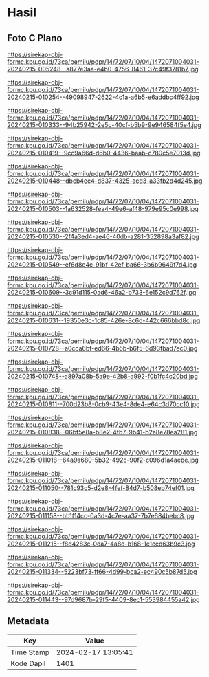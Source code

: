 # Hasil

## Foto C Plano

https://sirekap-obj-formc.kpu.go.id/73ca/pemilu/pdpr/14/72/07/10/04/1472071004031-20240215-005248--a877e3aa-e4b0-4756-8461-37c49f3781b7.jpg

https://sirekap-obj-formc.kpu.go.id/73ca/pemilu/pdpr/14/72/07/10/04/1472071004031-20240215-010254--49098947-2622-4c1a-a6b5-e6addbc4ff92.jpg

https://sirekap-obj-formc.kpu.go.id/73ca/pemilu/pdpr/14/72/07/10/04/1472071004031-20240215-010333--94b25942-2e5c-40cf-b5b9-9e946584f5e4.jpg

https://sirekap-obj-formc.kpu.go.id/73ca/pemilu/pdpr/14/72/07/10/04/1472071004031-20240215-010419--9cc9a66d-d6b0-4436-baab-c780c5e7013d.jpg

https://sirekap-obj-formc.kpu.go.id/73ca/pemilu/pdpr/14/72/07/10/04/1472071004031-20240215-010448--dbcb4ec4-d837-4325-acd3-a33fb2d4d245.jpg

https://sirekap-obj-formc.kpu.go.id/73ca/pemilu/pdpr/14/72/07/10/04/1472071004031-20240215-010503--1a632528-fea4-49e6-af48-979e95c0e998.jpg

https://sirekap-obj-formc.kpu.go.id/73ca/pemilu/pdpr/14/72/07/10/04/1472071004031-20240215-010530--2f4a3ed4-ae46-40db-a281-352898a3af82.jpg

https://sirekap-obj-formc.kpu.go.id/73ca/pemilu/pdpr/14/72/07/10/04/1472071004031-20240215-010549--ef6d8e4c-91bf-42ef-ba66-3b6b9649f7d4.jpg

https://sirekap-obj-formc.kpu.go.id/73ca/pemilu/pdpr/14/72/07/10/04/1472071004031-20240215-010609--3c91d115-0ad6-46a2-b733-6e152c9d762f.jpg

https://sirekap-obj-formc.kpu.go.id/73ca/pemilu/pdpr/14/72/07/10/04/1472071004031-20240215-010631--19350e3c-1c85-426e-8c6d-442c666bbd8c.jpg

https://sirekap-obj-formc.kpu.go.id/73ca/pemilu/pdpr/14/72/07/10/04/1472071004031-20240215-010728--a0cca6bf-ed66-4b5b-b6f5-6d93fbad7ec0.jpg

https://sirekap-obj-formc.kpu.go.id/73ca/pemilu/pdpr/14/72/07/10/04/1472071004031-20240215-010748--a897a08b-5a9e-42b8-a992-f0b1fc4c20bd.jpg

https://sirekap-obj-formc.kpu.go.id/73ca/pemilu/pdpr/14/72/07/10/04/1472071004031-20240215-010811--700d23b8-0cb9-43e4-8de4-e64c3d70cc10.jpg

https://sirekap-obj-formc.kpu.go.id/73ca/pemilu/pdpr/14/72/07/10/04/1472071004031-20240215-010838--06bf5e8a-b8e2-4fb7-9b41-b2a8e78ea281.jpg

https://sirekap-obj-formc.kpu.go.id/73ca/pemilu/pdpr/14/72/07/10/04/1472071004031-20240215-011018--64a9a680-5b32-492c-90f2-c096d1a4aebe.jpg

https://sirekap-obj-formc.kpu.go.id/73ca/pemilu/pdpr/14/72/07/10/04/1472071004031-20240215-011050--781c93c5-d2e8-4fef-84d7-b508eb74ef01.jpg

https://sirekap-obj-formc.kpu.go.id/73ca/pemilu/pdpr/14/72/07/10/04/1472071004031-20240215-011158--bb1f14cc-0a3d-4c7e-aa37-7b7e684bebc8.jpg

https://sirekap-obj-formc.kpu.go.id/73ca/pemilu/pdpr/14/72/07/10/04/1472071004031-20240215-011215--f8d4283c-0da7-4a8d-b168-1e1ccd63b9c3.jpg

https://sirekap-obj-formc.kpu.go.id/73ca/pemilu/pdpr/14/72/07/10/04/1472071004031-20240215-011334--5223bf73-ff66-4d99-bca2-ec490c5b87d5.jpg

https://sirekap-obj-formc.kpu.go.id/73ca/pemilu/pdpr/14/72/07/10/04/1472071004031-20240215-011443--97d9687b-29f5-4409-8ec1-553984455a42.jpg


## Metadata

| Key        | Value               |
| ---------- | ------------------- |
| Time Stamp | 2024-02-17 13:05:41 |
| Kode Dapil | 1401                |



